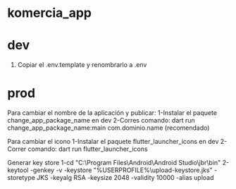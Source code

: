 # komercia_app

# dev

1. Copiar el .env.template y renombrarlo a .env


# prod
Para cambiar el nombre de la aplicación y publicar:
1-Instalar el paquete change_app_package_name en dev
2-Corres comando: dart run change_app_package_name:main com.dominio.name (recomendado)

Para cambiar el icono
1-Instalar el paquete flutter_launcher_icons en dev
2-Correr comando: dart run flutter_launcher_icons

Generar key store
1-cd "C:\Program Files\Android\Android Studio\jbr\bin"
2-keytool -genkey -v -keystore "%USERPROFILE%\upload-keystore.jks" -storetype JKS -keyalg RSA -keysize 2048 -validity 10000 -alias upload
